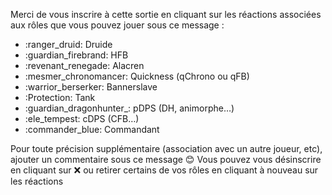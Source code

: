 Merci de vous inscrire à cette sortie en cliquant sur les réactions associées aux rôles que vous pouvez jouer sous ce message :

  - :ranger_druid: Druide
  - :guardian_firebrand: HFB
  - :revenant_renegade: Alacren
  - :mesmer_chronomancer: Quickness (qChrono ou qFB)
  - :warrior_berserker: Bannerslave
  - :Protection: Tank
  - :guardian_dragonhunter_: pDPS (DH, animorphe…)
  - :ele_tempest: cDPS (CFB…)
  - :commander_blue: Commandant

Pour toute précision supplémentaire (association avec un autre joueur, etc), ajouter un commentaire sous ce message :blush:
Vous pouvez vous désinscrire en cliquant sur :x: ou retirer certains de vos rôles en cliquant à nouveau sur les réactions
